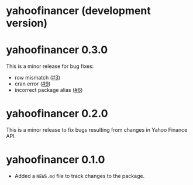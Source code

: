 # yahoofinancer (development version)

# yahoofinancer 0.3.0

This is a minor release for bug fixes:

- row mismatch ([#3](https://github.com/rsquaredacademy/yahoofinancer/issues/3))
- cran error ([#9](https://github.com/rsquaredacademy/yahoofinancer/issues/9))
- incorrect package alias ([#6](https://github.com/rsquaredacademy/yahoofinancer/issues/6))

# yahoofinancer 0.2.0

This is a minor release to fix bugs resulting from changes in Yahoo Finance API.

# yahoofinancer 0.1.0

- Added a `NEWS.md` file to track changes to the package.
